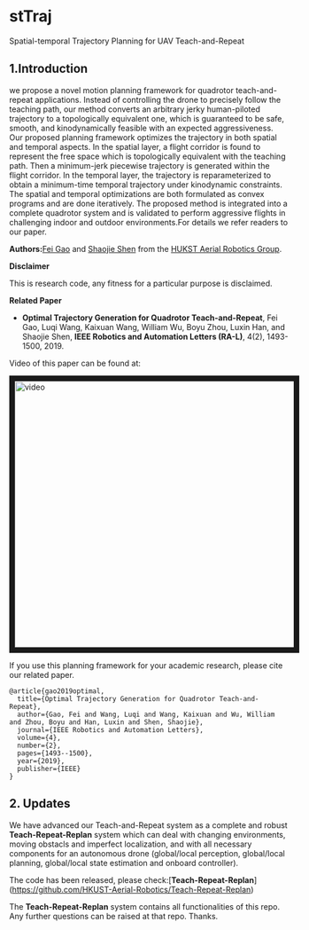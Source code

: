 # stTraj
Spatial-temporal Trajectory Planning for UAV Teach-and-Repeat

## 1.Introduction
we propose a novel motion planning framework for quadrotor teach-and-repeat applications. Instead of controlling the drone to precisely follow the teaching path, our method converts an arbitrary jerky human-piloted trajectory to a topologically equivalent one, which is guaranteed to be safe, smooth, and kinodynamically feasible with an expected aggressiveness. Our proposed planning framework optimizes the trajectory in both spatial and temporal aspects. In the spatial layer, a flight corridor is found to represent the free space which is topologically equivalent with the teaching path. Then a minimum-jerk piecewise trajectory is generated within the flight corridor. In the temporal layer, the trajectory is reparameterized to obtain a minimum-time temporal trajectory under kinodynamic constraints. The spatial and temporal optimizations are both formulated as convex programs and are done iteratively. The proposed method is integrated into a complete quadrotor system and is validated to perform aggressive flights in challenging indoor and outdoor environments.For details we refer readers to our paper.

**Authors:**[Fei Gao](https://ustfei.com/) and [Shaojie Shen](http://www.ece.ust.hk/ece.php/profile/facultydetail/eeshaojie) from the [HUKST Aerial Robotics Group](uav.ust.hk).

**Disclaimer**

This is research code, any fitness for a particular purpose is disclaimed.

**Related Paper**
* **Optimal Trajectory Generation for Quadrotor Teach-and-Repeat**, Fei Gao, Luqi Wang, Kaixuan Wang, William Wu, Boyu Zhou, Luxin Han, and Shaojie Shen, **IEEE Robotics and Automation Letters (RA-L)**, 4(2), 1493-1500, 2019.

Video of this paper can be found at:

<a href="https://www.youtube.com/watch?v=ehoJi4K_QKE" 
target="_blank"><img src="https://img.youtube.com/vi/ehoJi4K_QKE/0.jpg" 
alt="video" width="752" height="480" border="10" /></a>

If you use this planning framework for your academic research, please cite our related paper.
```
@article{gao2019optimal,
  title={Optimal Trajectory Generation for Quadrotor Teach-and-Repeat},
  author={Gao, Fei and Wang, Luqi and Wang, Kaixuan and Wu, William and Zhou, Boyu and Han, Luxin and Shen, Shaojie},
  journal={IEEE Robotics and Automation Letters},
  volume={4},
  number={2},
  pages={1493--1500},
  year={2019},
  publisher={IEEE}
}
```
## 2. Updates

We have advanced our Teach-and-Repeat system as a complete and robust **Teach-Repeat-Replan** system which can deal with changing environments, moving obstacls and imperfect localization, and with all necessary components for an autonomous drone (global/local perception, global/local planning, global/local state estimation and onboard controller). 

The code has been released, please check:[**Teach-Repeat-Replan**] (https://github.com/HKUST-Aerial-Robotics/Teach-Repeat-Replan)

The **Teach-Repeat-Replan** system contains all functionalities of this repo. Any further questions can be raised at that repo. Thanks.
